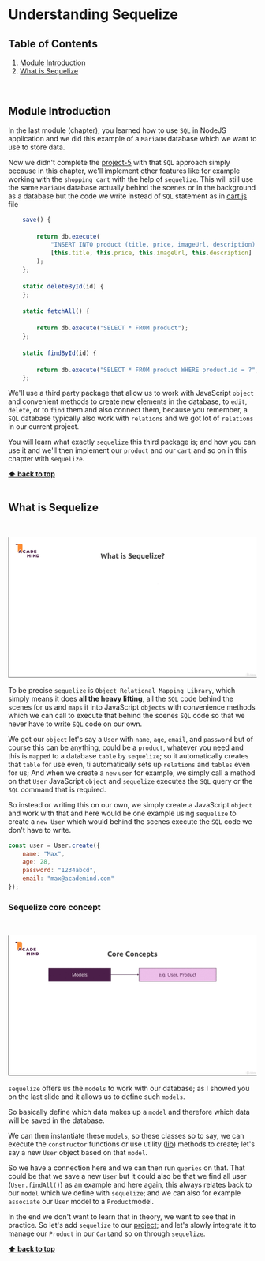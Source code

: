 # Understanding Sequelize

## Table of Contents
1. [Module Introduction](#module-introduction)
2. [What is Sequelize](#what-is-sequelize)

<br/>

## Module Introduction

In the last module (chapter), you learned how to use `SQL` in NodeJS application
and we did this example of a `MariaDB` database which we want to use to store
data.

Now we didn't complete the [project-5](../project-5) with that `SQL` approach
simply because in this chapter, we'll implement other features like for example
working with the `shopping cart` with the help of `sequelize`. This will still
use the same `MariaDB` database actually behind the scenes or in the background
as a database but the code we write instead of `SQL` statement as in
[cart.js](../project-5/models/cart.js) file

```javascript
    save() {

        return db.execute(
            "INSERT INTO product (title, price, imageUrl, description) VALUES (?, ?, ?, ?)",
            [this.title, this.price, this.imageUrl, this.description]
        );
    };

    static deleteById(id) {
    };

    static fetchAll() {

        return db.execute("SELECT * FROM product");
    };

    static findById(id) {

        return db.execute("SELECT * FROM product WHERE product.id = ?", [id]);
    };
```

We'll use a third party package  that allow us to work with JavaScript `object`
and convenient methods to create new elements in the database, to `edit`,
`delete`, or to `find` them and also connect them, because you remember, a `SQL`
database typically also work with `relations` and we got lot of `relations` in
our current project.

You will learn what exactly `sequelize` this third package is; and how  you can
use it and we'll then implement our `product` and our `cart` and so on in this
chapter with `sequelize`.

**[⬆ back to top](#table-of-contents)**
<br/>
<br/>

## What is Sequelize
<br/>

![chapter-10-1.gif](./images/gif/chapter-10-1.gif "What is sequelize")

To be precise `sequelize` is `Object Relational Mapping Library`, which simply
means it does **all the heavy lifting**, all the `SQL` code behind the scenes
for us and `maps` it into JavaScript `objects` with convenience methods which we
can call to execute that behind the scenes `SQL` code so that we never have to
write `SQL` code on our own.

We got our `object` let's say a `User` with `name`, `age`, `email`, and
`password` but of course this can be anything, could be a `product`, whatever
you need and this is `mapped` to a database `table` by `sequelize`; so it
automatically creates that `table` for use even, ti automatically sets up
`relations` and `tables` even for us; And when we create a `new` `user` for
example, we simply call a method on that `User` JavaScript `object` and
`sequelize` executes the `SQL` query or the `SQL` command that is required.

So instead or writing this on our own, we simply create a JavaScript `object`
and work with that and here would be one example using `sequelize` to create
a `new User` which would behind the scenes execute the `SQL` code we don't have
to write.

```javascript
const user = User.create({
    name: "Max",
    age: 28,
    password: "1234abcd",
    email: "max@academind.com"
});
```

### Sequelize core concept
<br/>

![chapter-10-2.gif](./images/gif/chapter-10-2.gif "Sequelize core concept")

`sequelize` offers us the `models` to work with our database; as I showed you on
the last slide and it allows us to define such `models`.

So basically define which data makes up a `model` and therefore which data will
be saved in the database.

We can then instantiate these `models`, so these classes so to say, we can
execute the `constructor` functions or use utility ([lib](./../project-5/lib/))
methods to create; let's say a new `User` object based on that `model`.


So we have a connection here and we can then run `queries` on that. That could
be that we save a new `User` but it could also be that we find all user
(`User.findAll()`) as an example and here again, this always relates back to our
`model` which we define with `sequelize`; and we can also for example
`associate` our `User` model to a `Product`model.

In the end we don't want to learn that in theory, we want to see that in
practice. So let's add `sequelize` to our [project](./../project-6); and let's
slowly integrate it to manage our `Product` in our `Cart`and so on through
`sequelize`.

**[⬆ back to top](#table-of-contents)**
<br/>
<br/>
